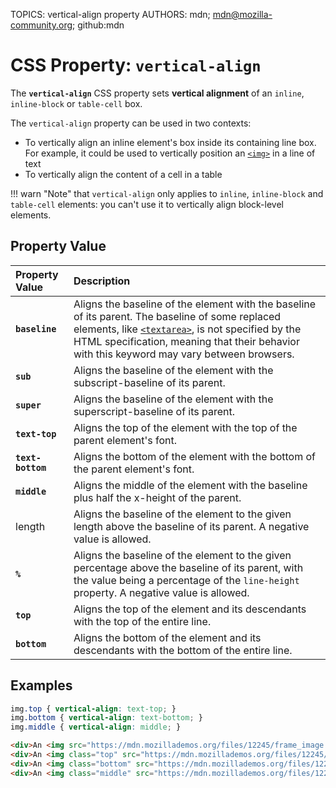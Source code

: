 TOPICS: vertical-align property
AUTHORS: mdn; mdn@mozilla-community.org; github:mdn

# CSS Property: `vertical-align`

The **`vertical-align`** CSS property sets **vertical alignment** of an `inline`, `inline-block` or
`table-cell` box.

The `vertical-align` property can be used in two contexts:

- To vertically align an inline element's box inside its containing line box. For example, it could
be used to vertically position an [`<img>`](/en/webfrontend/<img>) in a line of text
- To vertically align the content of a cell in a table

!!! warn "Note"
    that `vertical-align` only applies to `inline`, `inline-block` and `table-cell` elements:
    you can't use it to vertically align block-level elements.

## Property Value

| Property Value | Description |
| :--- | :--- |
| **`baseline`** | Aligns the baseline of the element with the baseline of its parent. The baseline of some replaced elements, like [`<textarea>`](/en/webfrontend/<textarea>), is not specified by the HTML specification, meaning that their behavior with this keyword may vary between browsers. |
| **`sub`** | Aligns the baseline of the element with the subscript-baseline of its parent. |
| **`super`** | Aligns the baseline of the element with the superscript-baseline of its parent. |
| **`text-top`** | Aligns the top of the element with the top of the parent element's font. |
| **`text-bottom`** | Aligns the bottom of the element with the bottom of the parent element's font. |
| **`middle`** | Aligns the middle of the element with the baseline plus half the x-height of the parent. |
| length | Aligns the baseline of the element to the given length above the baseline of its parent. A negative value is allowed. |
| **`%`** | Aligns the baseline of the element to the given percentage above the baseline of its parent, with the value being a percentage of the `line-height` property. A negative value is allowed. |
| **`top`** | Aligns the top of the element and its descendants with the top of the entire line. |
| **`bottom`** | Aligns the bottom of the element and its descendants with the bottom of the entire line. |

## Examples

```css
img.top { vertical-align: text-top; }
img.bottom { vertical-align: text-bottom; }
img.middle { vertical-align: middle; }
```

```html
<div>An <img src="https://mdn.mozillademos.org/files/12245/frame_image.svg" alt="link" width="32" height="32" /> image with a default alignment.</div>
<div>An <img class="top" src="https://mdn.mozillademos.org/files/12245/frame_image.svg" alt="link" width="32" height="32" /> image with a text-top alignment.</div>
<div>An <img class="bottom" src="https://mdn.mozillademos.org/files/12245/frame_image.svg" alt="link" width="32" height="32" /> image with a text-bottom alignment.</div>
<div>An <img class="middle" src="https://mdn.mozillademos.org/files/12245/frame_image.svg" alt="link" width="32" height="32" /> image with a middle alignment.</div>
```
